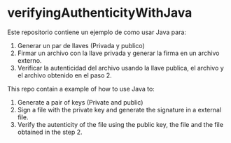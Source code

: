 # verifyingAuthenticityWithJava

Este repositorio contiene un ejemplo de como usar Java para:
  1. Generar un par de llaves (Privada y publico)
  2. Firmar un archivo con la llave privada y generar la firma en un archivo externo.
  3. Verificar la autenticidad del archivo usando la llave publica, el archivo y el archivo obtenido en el paso 2.

This repo contain a example of how to use Java to:
  1. Generate a pair of keys (Private and public)
  2. Sign a file with the private key and generate the signature in a external file.
  3. Verify the autenticity of the file using the public key, the file and the file obtained in the step 2.
